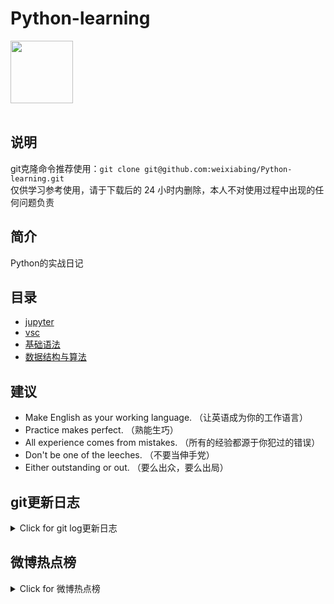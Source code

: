 # Python-learning
 <img src="https://i.giphy.com/media/LMt9638dO8dftAjtco/200.webp" width="100"><br><br>

## 说明
git克隆命令推荐使用：```git clone git@github.com:weixiabing/Python-learning.git```<br>
仅供学习参考使用，请于下载后的 24 小时内删除，本人不对使用过程中出现的任何问题负责
## 简介
Python的实战日记
## 目录
+ [jupyter](https://github.com/weixiabing/Python-learning/tree/main/jupyter)
+ [vsc](https://github.com/weixiabing/Python-learning/tree/main/vsc)
+ [基础语法](https://github.com/weixiabing/Python-learning/tree/main/%E5%9F%BA%E7%A1%80%E8%AF%AD%E6%B3%95)
+ [数据结构与算法](https://github.com/weixiabing/Python-learning/tree/main/%E6%95%B0%E6%8D%AE%E7%BB%93%E6%9E%84%E4%B8%8E%E7%AE%97%E6%B3%95)
## 建议
- Make English as your working language. （让英语成为你的工作语言）
- Practice makes perfect. （熟能生巧）
- All experience comes from mistakes. （所有的经验都源于你犯过的错误）
- Don't be one of the leeches. （不要当伸手党）
- Either outstanding or out. （要么出众，要么出局）
## git更新日志
<details>
<summary>Click for git log更新日志</summary>

 ``` diff
---start---

更新时间:2021-09-22 14:15:26linux远程更新
commit c45300f4ef249f17ec469ceb856db0ba4e3a194e
Author: weixiabing <weixiabing@hotmail.com>
Date:   Tue Sep 21 06:15:22 2021 +0000

    Github Action Auto Updated

---end---

```
 </p>
</details>

## 微博热点榜
<details>
<summary>Click for 微博热点榜</summary>

 ---开始---

更新时间:2021-09-22 14:15:26github action更新<br>
|  序号   | 关键字  |热度|
|  ----  | ----  |----|
| 1	|姐姐出嫁弟弟扶婚车门痛哭	| 2315426|
 | 2	|江苏省委原常委王立科被开除党籍公职	| 767226|
 | 3	|杨舒予太受欢迎了	| 753201|
 | 4	|以为收汁是把液体熬干	| 749106|
 | 5	|生孩子就像拆盲盒	| 744545|
 | 6	|瑞幸咖啡将与美国证券集体诉讼达成和解	| 734689|
 | •	|我的美食日记	| |
 | 7	|花呗将全面接入央行征信系统	| 711632|
 | 8	|我们恋爱吧3阵容官宣	|综艺 670491|
 | 9	|一只螃蟹也没卖每张蟹券净赚100元	| 588357|
 | 10	|美媒披露伊朗核物理学家被杀内幕	| 532014|
 | 11	|男子发朋友圈辱骂福建人被拘10天	| 531149|
 | 12	|马思纯彭于晏氛围感	|电影 520835|
 | 13	|黑龙江疫情	| 504783|
 | 14	|中学保安没收学生月饼零食扔一地	| 477074|
 | 15	|张伯礼称福建疫情能在一个月左右控制住	| 474974|
 | 16	|第一炉香定档	|电影 474974|
 | 17	|四六级报名	| 474178|
 | 18	|鱿鱼游戏烂尾了吗	|剧集 470497|
 | 19	|16岁男孩长期熬夜玩游戏致突发性耳聋	| 466489|
 | 20	|中国将隆重纪念恢复联合国合法席位50周年	| 449345|
 | 21	|章子怡否认参演电影无名	| 448927|
 | 22	|易烊千玺冬奥主题口号推广曲	|音乐 448263|
 | 23	|洞房花烛夜婚房失火	| 414455|
 | 24	|黑龙江新增本土确诊5例	| 386685|
 | 25	|烧坏的插座蛋糕	| 377773|
 | 26	|陈梦让杨舒予承包她一年的香蕉	| 368441|
 | 27	|王一博青春正当燃宣传片	| 358211|
 | 28	|小伙科一挂7次花万元买假证上路	| 349912|
 | 29	|17地列为全国婚俗改革实验区	| 311387|
 | 30	|世界只有一个体系一个秩序一套规则	| 297505|
 | 31	|在校门口遇见小说男主	| 292337|
 | 32	|脱口秀大会4第七期观后感	|综艺 282928|
 | 33	|苏炳添想尝试做一个对体育更有贡献的人	| 266039|
 | 34	|高利贷有多可怕	|剧集 260582|
 | 35	|睡觉一定要有的东西	| 259531|
 | 36	|电影斗破苍穹阵容官宣	|电影 253341|
 | 37	|嘉行成立七周年VCR	| 253336|
 | 38	|月饼	| 243081|
 | 39	|狗狗路遇烤羊腿趴地不走	| 238635|
 | 40	|苏炳添将发起成立短跑实验室	| 230240|
 | 41	|警方回应近百个宠物快递盲盒被遗弃	| 230161|
 | 42	|白百何新片关注独居女性	|电影 213032|
 | 43	|司机酒后被代驾扔半路侥幸开车被查	| 179100|
 | 44	|浙江一农村7成工厂关门但无人失业	| 176223|
 | 45	|当你照着喜欢的明星找对象	| 166438|
 | 46	|门锁定档	|电影 163237|
 | 47	|广东奶奶摆对象催婚孙女	| 157315|
 | 48	|高度近视是什么体验	| 153426|
 | 49	|听李汶翰唯一认可的爱破防了	|音乐 152451|
 | 50	|苏炳添说百米决赛是师生对决	| 147927|
 
---结束---
 
 </p>
</details>
